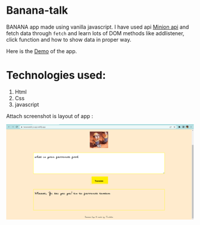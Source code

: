 
# Banana-talk
 
BANANA app made using vanilla javascript.
I have used api [Minion api](https://funtranslations.com/) and fetch data through ```fetch``` and learn lots of DOM methods like addlistener, click function and how to show data in proper way.

Here is the [Demo](https://bananatalk-js-app.netlify.app/) of the app.

 # Technologies used:
  1. Html
  2. Css
  3. javascript
 

Attach screenshot is layout of app :

<img title="a title" alt="Alt text" src="gif/banana app.png">
